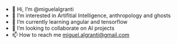- 👋 Hi, I’m @miguelalgranti
- 👀 I’m interested in Artifitial Intelligence, anthropology and ghosts
- 🌱 I’m currently learning angular and tensorflow
- 💞️ I’m looking to collaborate on AI projects
- 📫 How to reach me miguel.algranti@gmail.com

<!---
miguelalgranti/miguelalgranti is a ✨ special ✨ repository because its `README.md` (this file) appears on your GitHub profile.
You can click the Preview link to take a look at your changes.
--->
